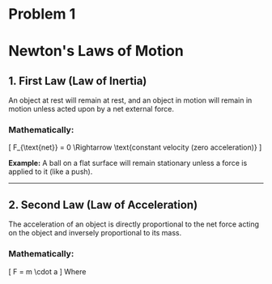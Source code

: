 # Problem 1


# Newton's Laws of Motion

## 1. **First Law (Law of Inertia)**

An object at rest will remain at rest, and an object in motion will remain in motion unless acted upon by a net external force.

### Mathematically:
\[
F_{\text{net}} = 0 \Rightarrow \text{constant velocity (zero acceleration)}
\]

**Example:** A ball on a flat surface will remain stationary unless a force is applied to it (like a push).

---

## 2. **Second Law (Law of Acceleration)**

The acceleration of an object is directly proportional to the net force acting on the object and inversely proportional to its mass.

### Mathematically:
\[
F = m \cdot a
\]
Where
